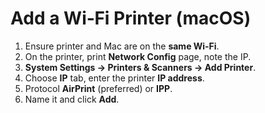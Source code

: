 # Add a Wi‑Fi Printer (macOS)

1) Ensure printer and Mac are on the **same Wi‑Fi**.
2) On the printer, print **Network Config** page, note the IP.
3) **System Settings → Printers & Scanners → Add Printer**.
4) Choose **IP** tab, enter the printer **IP address**.
5) Protocol **AirPrint** (preferred) or **IPP**.
6) Name it and click **Add**.
